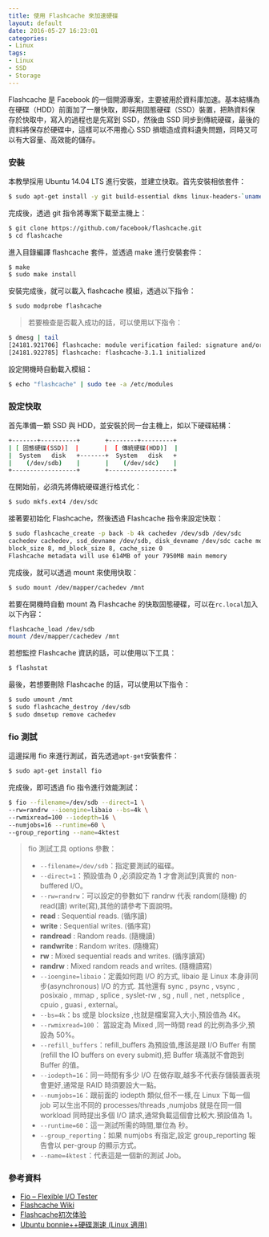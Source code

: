 ```yaml
---
title: 使用 Flashcache 來加速硬碟
layout: default
date: 2016-05-27 16:23:01
categories:
- Linux
tags:
- Linux
- SSD
- Storage
---
```

Flashcache 是 Facebook 的一個開源專案，主要被用於資料庫加速。基本結構為在硬碟（HDD）前面加了一層快取，即採用固態硬碟（SSD）裝置，把熱資料保存於快取中，寫入的過程也是先寫到 SSD，然後由 SSD 同步到傳統硬碟，最後的資料將保存於硬碟中，這樣可以不用擔心 SSD 損壞造成資料遺失問題，同時又可以有大容量、高效能的儲存。

<!--more-->

### 安裝
本教學採用 Ubuntu 14.04 LTS 進行安裝，並建立快取。首先安裝相依套件：
```sh
$ sudo apt-get install -y git build-essential dkms linux-headers-`uname -r`
```

完成後，透過 git 指令將專案下載至主機上：
```sh
$ git clone https://github.com/facebook/flashcache.git
$ cd flashcache
```

進入目錄編譯 flashcache 套件，並透過 make 進行安裝套件：
```sh
$ make
$ sudo make install
```

安裝完成後，就可以載入 flashcache 模組，透過以下指令：
```sh
$ sudo modprobe flashcache
```
> 若要檢查是否載入成功的話，可以使用以下指令：
```sh
$ dmesg | tail
[24181.921706] flashcache: module verification failed: signature and/or  required key missing - tainting kernel
[24181.922785] flashcache: flashcache-3.1.1 initialized
```

設定開機時自動載入模組：
```sh
$ echo "flashcache" | sudo tee -a /etc/modules
```

### 設定快取
首先準備一顆 SSD 與 HDD，並安裝於同一台主機上，如以下硬碟結構：
```sh
+-------+----------+       +--------+---------+       
| [ 固態硬碟(SSD)]  |       |  [ 傳統硬碟(HDD)]  |       
|  System   disk   +-------+  System   disk   +
|    (/dev/sdb)    |       |    (/dev/sdc)    |
+------------------+       +------------------+
```

在開始前，必須先將傳統硬碟進行格式化：
```sh
$ sudo mkfs.ext4 /dev/sdc
```

接著要初始化 Flashcache，然後透過 Flashcache 指令來設定快取：
```sh
$ sudo flashcache_create -p back -b 4k cachedev /dev/sdb /dev/sdc
cachedev cachedev, ssd_devname /dev/sdb, disk_devname /dev/sdc cache mode WRITE_BACK
block_size 8, md_block_size 8, cache_size 0
Flashcache metadata will use 614MB of your 7950MB main memory
```

完成後，就可以透過 mount 來使用快取：
```sh
$ sudo mount /dev/mapper/cachedev /mnt
```

若要在開機時自動 mount 為 Flashcache 的快取固態硬碟，可以在`rc.local`加入以下內容：
```sh
flashcache_load /dev/sdb
mount /dev/mapper/cachedev /mnt
```

若想監控 Flashcache 資訊的話，可以使用以下工具：
```sh
$ flashstat
```

最後，若想要刪除 Flashcache 的話，可以使用以下指令：
```sh
$ sudo umount /mnt
$ sudo flashcache_destroy /dev/sdb
$ sudo dmsetup remove cachedev
```

### fio 測試
這邊採用 fio 來進行測試，首先透過`apt-get`安裝套件：
```sh
$ sudo apt-get install fio
```

完成後，即可透過 fio 指令進行效能測試：
```sh
$ fio --filename=/dev/sdb --direct=1 \
--rw=randrw --ioengine=libaio --bs=4k \
--rwmixread=100 --iodepth=16 \
--numjobs=16 --runtime=60 \
--group_reporting --name=4ktest
```
> fio 測試工具 options 參數：
> * `--filename=/dev/sdb`：指定要測試的磁碟。
> * `--direct=1`：預設值為 0 ,必須設定為 1 才會測試到真實的 non-buffered I/O。
> * `--rw=randrw`：可以設定的參數如下 randrw 代表 random(隨機) 的 read(讀) write(寫),其他的請參考下面說明。
>  * **read** : Sequential reads. (循序讀)
>  * **write** : Sequential writes. (循序寫)
>  * **randread** : Random reads. (隨機讀)
>  * **randwrite** : Random writes. (隨機寫)
>  * **rw** : Mixed sequential reads and writes. (循序讀寫)
>  * **randrw** : Mixed random reads and writes. (隨機讀寫)
> * `--ioengine=libaio`：定義如何跑 I/O 的方式, libaio 是 Linux 本身非同步(asynchronous) I/O 的方式. 其他還有 sync , psync , vsync , posixaio , mmap , splice , syslet-rw , sg , null , net , netsplice , cpuio , guasi , external。
> * `--bs=4k`：bs 或是 blocksize ,也就是檔案寫入大小,預設值為 4K。
> * `--rwmixread=100`： 當設定為 Mixed ,同一時間 read 的比例為多少,預設為 50%。
> * `--refill_buffers`：refill_buffers 為預設值,應該是跟 I/O Buffer 有關 (refill the IO buffers on every submit),把 Buffer 填滿就不會跑到 Buffer 的值。
> * `--iodepth=16`：同一時間有多少 I/O 在做存取,越多不代表存儲裝置表現會更好,通常是 RAID 時須要設大一點。
> * `--numjobs=16`：跟前面的 iodepth 類似,但不一樣,在 Linux 下每一個 job 可以生出不同的 processes/threads ,numjobs 就是在同一個 workload 同時提出多個 I/O 請求,通常負載這個會比較大.預設值為 1。
> * `--runtime=60`：這一測試所需的時間,單位為 秒。
> * `--group_reporting`：如果 numjobs 有指定,設定 group_reporting 報告會以 per-group 的顯示方式。
> * `--name=4ktest`：代表這是一個新的測試 Job。

### 參考資料
* [Fio – Flexible I/O Tester](http://benjr.tw/34632)
* [Flashcache Wiki](https://github.com/facebook/flashcache/wiki/QuickStart-Recipe-for-Ubuntu-11.10)
* [Flashcache初次体验](http://navyaijm.blog.51cto.com/4647068/1567698)
* [Ubuntu bonnie++硬碟測速 (Linux 適用)](http://www.pupuliao.info/2013/12/ubuntu-bonnie%E7%A1%AC%E7%A2%9F%E6%B8%AC%E9%80%9F-linux-%E9%81%A9%E7%94%A8/)
